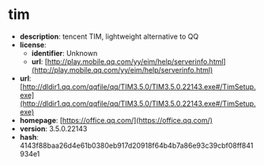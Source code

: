 # tim

- **description**: tencent TIM, lightweight alternative to QQ
- **license**:
  - **identifier**: Unknown
  - **url**: [http://play.mobile.qq.com/yy/eim/help/serverinfo.html](http://play.mobile.qq.com/yy/eim/help/serverinfo.html)
- **url**: [http://dldir1.qq.com/qqfile/qq/TIM3.5.0/TIM3.5.0.22143.exe#/TimSetup.exe](http://dldir1.qq.com/qqfile/qq/TIM3.5.0/TIM3.5.0.22143.exe#/TimSetup.exe)
- **homepage**: [https://office.qq.com/](https://office.qq.com/)
- **version**: 3.5.0.22143
- **hash**: 4143f88baa26d4e61b0380eb917d20918f64b4b7a86e93c39cbf08ff841934e1

